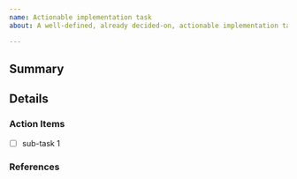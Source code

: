 ```yaml
---
name: Actionable implementation task
about: A well-defined, already decided-on, actionable implementation task.

---
```


## Summary

<!-- Short, concise description of what feature the implementation will cover -->

## Details

<!--
Particularly if this implementation was not already discussed in a Proposal issue,
or even in an ADR, please include as many details as possible about what this
implementation task covers.

Also cover WHY this is needed!
-->

### Action Items
<!-- Short, concise list of actionable sub-tasks -->
- [ ] sub-task 1
<!-- open issues for sub-tasks where it makes sense
rule of thumb: is a sub-task more than 1-2 days of work? -> requires own issue -->

### References

<!--
Add references and all relations to:
 - other issues
    - particularly Proposals (if applicable)
    - Important: related tracking issue!
 - other pull requests
 - discussions
 - and ADRs

examples:
blocked by: #XXX
depends on: #XXX
implements ADR: link to ADR
included in: #link to tracking issue
-->

